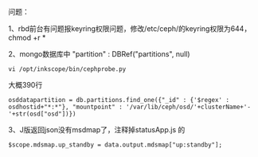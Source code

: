 问题：

1、rbd前台有问题报keyring权限问题，修改/etc/ceph/的keyring权限为644，chmod +r \*

2、mongo数据库中 "partition" : DBRef\("partitions", null\)

`vi /opt/inkscope/bin/cephprobe.py`

大概390行

`osddatapartition = db.partitions.find_one({"_id" : {'$regex' : osdhostid+"*:*"}, "mountpoint" : '/var/lib/ceph/osd/'+clusterName+'-'+str(osd["osd"])})`

3、J版返回json没有msdmap了，注释掉statusApp.js 的 

`$scope.mdsmap.up_standby = data.output.mdsmap["up:standby"];`

